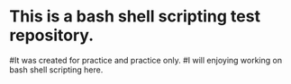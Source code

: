 # This is a bash shell scripting test repository.
#It was created for practice and practice only.
#I will enjoying working on bash shell scripting here.